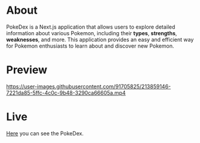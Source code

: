 # About

PokeDex is a Next.js application that allows users to explore detailed information about various Pokemon, including their **types**, **strengths**, **weaknesses**, and more. This application provides an easy and efficient way for Pokemon enthusiasts to learn about and discover new Pokemon. 
# Preview



https://user-images.githubusercontent.com/91705825/213859146-7221da85-5ffc-4c0c-9b48-3290ca66605a.mp4



# Live 

[Here](https://poke-dex-phi.vercel.app/) you can see the PokeDex.

